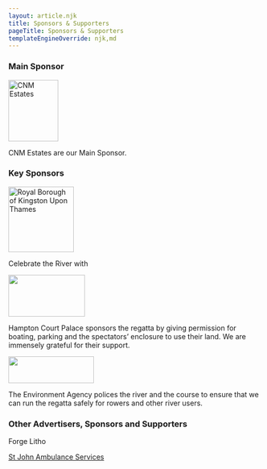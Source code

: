 ```yaml
---
layout: article.njk
title: Sponsors & Supporters
pageTitle: Sponsors & Supporters
templateEngineOverride: njk,md
---
```

<div id="nav" style="display:none">1</div>
<div class="sponsors">
<h3>Main Sponsor</h3>
    <div class="sponsors">
        <a href="https://www.cnmestates.com/" target="new"><img src="/images/logos/Sponsored_by_CNM.jpg" alt="CNM Estates" height="122" width="99"></a>
        <p><span class="smallTitle">CNM Estates</span> are our Main Sponsor.</p>
    </div>
<h3>Key Sponsors</h3>
    <div class="sponsors">
        <a href="https://www.kingston.gov.uk/" target="new"><img src="/images/logos/rbkot.jpg" alt="Royal Borough of Kingston Upon Thames"  width="130" ></a>
        <p><span class="smallTitle">Celebrate the River</span> with</p>
    </div>
    <div class="sponsors">
        <a href="https://www.hrp.org.uk/HamptonCourtPalace/" target="new"><img src="/images/logos/HCP.gif" alt="" width="152" height="83"></a>
        <p> <span class="smallTitle">Hampton Court Palace</span> sponsors the regatta by giving permission for boating, parking and the spectators&rsquo; enclosure to use their land. We are immensely grateful for their support.</p>
    </div>
    <div class="sponsors">
        <a href="https://www.gov.uk/government/organisations/environment-agency/" target="new"><img src="/images/logos/ea.gif" alt=""  width="170" height="53"></a>
        <p>The <span class="smallTitle">Environment Agency</span> polices the river and the course to ensure that we can run the regatta safely for rowers and other river users.</p>
    </div>
<h3>Other Advertisers, Sponsors and Supporters</h3>
    <div class="sponsors">
        <p>Forge Litho</p>
        <a href="https://www.sja.org.uk/" target="new">St John Ambulance Services</a>
    </div>


